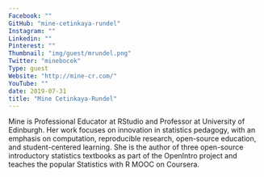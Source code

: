 ```yaml
---
Facebook: ""
GitHub: "mine-cetinkaya-rundel"
Instagram: ""
Linkedin: ""
Pinterest: ""
Thumbnail: "img/guest/mrundel.png"
Twitter: "minebocek"
Type: guest
Website: "http://mine-cr.com/"
YouTube: ""
date: 2019-07-31
title: "Mine Cetinkaya-Rundel"
---
```


Mine is Professional Educator at RStudio and Professor at University of Edinburgh. Her work focuses on innovation in statistics pedagogy, with an emphasis on computation, reproducible research, open-source education, and student-centered learning. She is the author of three open-source introductory statistics textbooks as part of the OpenIntro project and teaches the popular Statistics with R MOOC on Coursera.